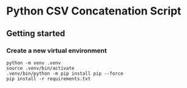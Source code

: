 # Python CSV Concatenation Script

## Getting started

### Create a new virtual environment

```
python -m venv .venv
source .venv/bin/activate
.venv/bin/python -m pip install pip --force
pip install -r requirements.txt
```
